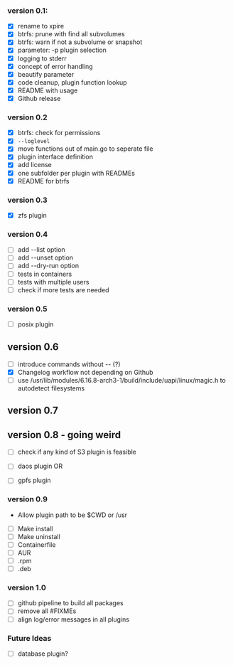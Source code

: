 ### version 0.1:

- [x] rename to xpire
- [x] btrfs: prune with find all subvolumes
- [x] btrfs: warn if not a subvolume or snapshot
- [x] parameter: -p plugin selection
- [x] logging to stderr
- [x] concept of error handling
- [x] beautify parameter
- [x] code cleanup, plugin function lookup
- [x] README with usage
- [x] Github release

### version 0.2

- [x] btrfs: check for permissions
- [x] `--loglevel`
- [x] move functions out of main.go to seperate file
- [x] plugin interface definition
- [x] add license
- [x] one subfolder per plugin with READMEs
- [x] README for btrfs

### version 0.3

- [x] zfs plugin

### version 0.4

- [ ] add --list option
- [ ] add --unset option
- [ ] add --dry-run option
- [ ] tests in containers
- [ ] tests with multiple users
- [ ] check if more tests are needed

### version 0.5

- [ ] posix plugin

## version 0.6

- [ ] introduce commands without -- (?)
- [x] Changelog workflow not depending on Github
- [ ] use /usr/lib/modules/6.16.8-arch3-1/build/include/uapi/linux/magic.h to autodetect filesystems

## version 0.7


## version 0.8 - going weird

- [ ] check if any kind of S3 plugin is feasible
- [ ] daos plugin
OR
- [ ] gpfs plugin


### version 0.9

- Allow plugin path to be $CWD or /usr
- [ ] Make install
- [ ] Make uninstall
- [ ] Containerfile
- [ ] AUR
- [ ] .rpm
- [ ] .deb

### version 1.0

- [ ] github pipeline to build all packages
- [ ] remove all #FIXMEs
- [ ] align log/error messages in all plugins

### Future Ideas

- [ ] database plugin?
